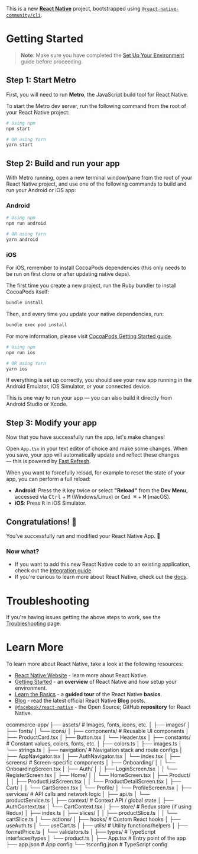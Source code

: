 This is a new [**React Native**](https://reactnative.dev) project, bootstrapped using [`@react-native-community/cli`](https://github.com/react-native-community/cli).

# Getting Started

> **Note**: Make sure you have completed the [Set Up Your Environment](https://reactnative.dev/docs/set-up-your-environment) guide before proceeding.

## Step 1: Start Metro

First, you will need to run **Metro**, the JavaScript build tool for React Native.

To start the Metro dev server, run the following command from the root of your React Native project:

```sh
# Using npm
npm start

# OR using Yarn
yarn start
```

## Step 2: Build and run your app

With Metro running, open a new terminal window/pane from the root of your React Native project, and use one of the following commands to build and run your Android or iOS app:

### Android

```sh
# Using npm
npm run android

# OR using Yarn
yarn android
```

### iOS

For iOS, remember to install CocoaPods dependencies (this only needs to be run on first clone or after updating native deps).

The first time you create a new project, run the Ruby bundler to install CocoaPods itself:

```sh
bundle install
```

Then, and every time you update your native dependencies, run:

```sh
bundle exec pod install
```

For more information, please visit [CocoaPods Getting Started guide](https://guides.cocoapods.org/using/getting-started.html).

```sh
# Using npm
npm run ios

# OR using Yarn
yarn ios
```

If everything is set up correctly, you should see your new app running in the Android Emulator, iOS Simulator, or your connected device.

This is one way to run your app — you can also build it directly from Android Studio or Xcode.

## Step 3: Modify your app

Now that you have successfully run the app, let's make changes!

Open `App.tsx` in your text editor of choice and make some changes. When you save, your app will automatically update and reflect these changes — this is powered by [Fast Refresh](https://reactnative.dev/docs/fast-refresh).

When you want to forcefully reload, for example to reset the state of your app, you can perform a full reload:

- **Android**: Press the <kbd>R</kbd> key twice or select **"Reload"** from the **Dev Menu**, accessed via <kbd>Ctrl</kbd> + <kbd>M</kbd> (Windows/Linux) or <kbd>Cmd ⌘</kbd> + <kbd>M</kbd> (macOS).
- **iOS**: Press <kbd>R</kbd> in iOS Simulator.

## Congratulations! :tada:

You've successfully run and modified your React Native App. :partying_face:

### Now what?

- If you want to add this new React Native code to an existing application, check out the [Integration guide](https://reactnative.dev/docs/integration-with-existing-apps).
- If you're curious to learn more about React Native, check out the [docs](https://reactnative.dev/docs/getting-started).

# Troubleshooting

If you're having issues getting the above steps to work, see the [Troubleshooting](https://reactnative.dev/docs/troubleshooting) page.

# Learn More

To learn more about React Native, take a look at the following resources:

- [React Native Website](https://reactnative.dev) - learn more about React Native.
- [Getting Started](https://reactnative.dev/docs/environment-setup) - an **overview** of React Native and how setup your environment.
- [Learn the Basics](https://reactnative.dev/docs/getting-started) - a **guided tour** of the React Native **basics**.
- [Blog](https://reactnative.dev/blog) - read the latest official React Native **Blog** posts.
- [`@facebook/react-native`](https://github.com/facebook/react-native) - the Open Source; GitHub **repository** for React Native.

ecommerce-app/
├── assets/                 # Images, fonts, icons, etc.
│   ├── images/
│   ├── fonts/
│   └── icons/
│
├── components/             # Reusable UI components
│   ├── ProductCard.tsx
│   ├── Button.tsx
│   └── Header.tsx
│
├── constants/              # Constant values, colors, fonts, etc.
│   ├── colors.ts
│   ├── images.ts
│   └── strings.ts
│
├── navigation/             # Navigation stack and route configs
│   ├── AppNavigator.tsx
│   ├── AuthNavigator.tsx
│   └── index.tsx
│
├── screens/                # Screen-specific components
│   ├── Onboarding/
│   │   └── OnboardingScreen.tsx
│   ├── Auth/
│   │   ├── LoginScreen.tsx
│   │   └── RegisterScreen.tsx
│   ├── Home/
│   │   └── HomeScreen.tsx
│   ├── Product/
│   │   ├── ProductListScreen.tsx
│   │   └── ProductDetailScreen.tsx
│   ├── Cart/
│   │   └── CartScreen.tsx
│   └── Profile/
│       └── ProfileScreen.tsx
│
├── services/               # API calls and network logic
│   ├── api.ts
│   └── productService.ts
│
├── context/                # Context API / global state
│   ├── AuthContext.tsx
│   └── CartContext.tsx
│
├── store/                  # Redux store (if using Redux)
│   ├── index.ts
│   ├── slices/
│   │   ├── productSlice.ts
│   │   └── cartSlice.ts
│   └── actions/
│
├── hooks/                  # Custom React hooks
│   ├── useAuth.ts
│   └── useCart.ts
│
├── utils/                  # Utility functions/helpers
│   ├── formatPrice.ts
│   └── validators.ts
│
├── types/                  # TypeScript interfaces/types
│   └── product.ts
│
├── App.tsx                 # Entry point of the app
├── app.json                # App config
└── tsconfig.json           # TypeScript config
